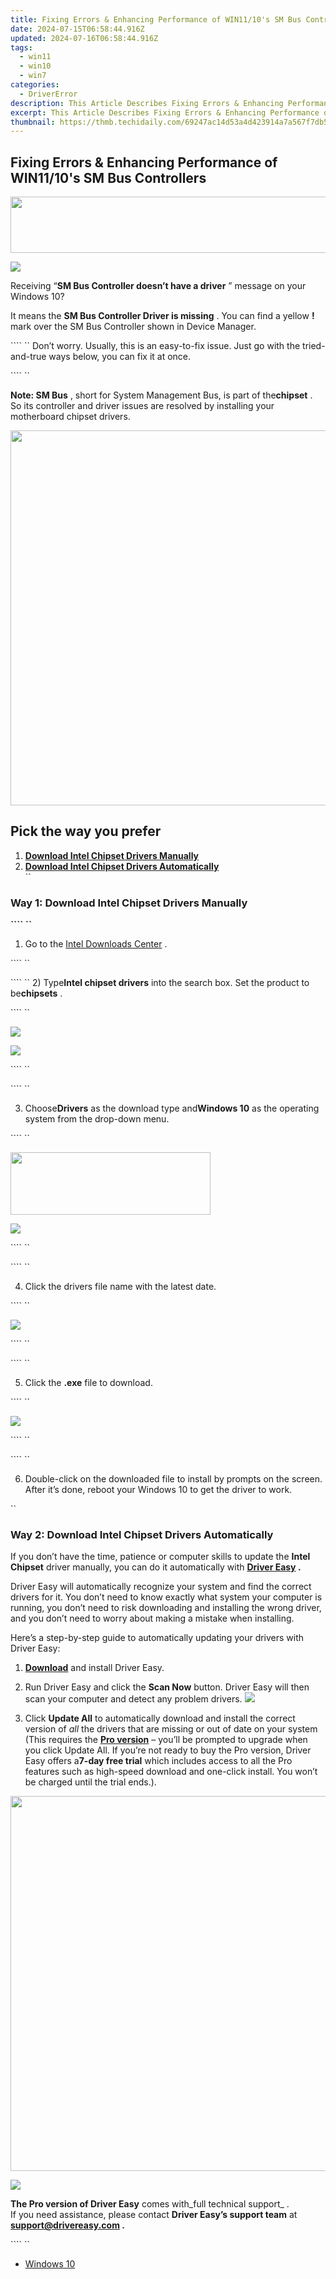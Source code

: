 ```yaml
---
title: Fixing Errors & Enhancing Performance of WIN11/10's SM Bus Controllers
date: 2024-07-15T06:58:44.916Z
updated: 2024-07-16T06:58:44.916Z
tags:
  - win11
  - win10
  - win7
categories:
  - DriverError
description: This Article Describes Fixing Errors & Enhancing Performance of WIN11/10's SM Bus Controllers
excerpt: This Article Describes Fixing Errors & Enhancing Performance of WIN11/10's SM Bus Controllers
thumbnail: https://thmb.techidaily.com/69247ac14d53a4d423914a7a567f7db5686b08abed208ce9a52f3e4561b6e4e9.jpg
---
```


## Fixing Errors & Enhancing Performance of WIN11/10's SM Bus Controllers

<!-- affiliate ads begin -->
<a href="https://aligracehair.sjv.io/c/5597632/2087267/19272" target="_top" id="2087267"><img src="//a.impactradius-go.com/display-ad/19272-2087267" border="0" alt="" width="728" height="90"/></a><img height="0" width="0" src="https://imp.pxf.io/i/5597632/2087267/19272" style="position:absolute;visibility:hidden;" border="0" />
<!-- affiliate ads end -->
![](https://images.drivereasy.com/wp-content/uploads/2017/03/1-9.png)

 Receiving “**SM Bus Controller doesn’t have a driver** ” message on your Windows 10?

 It means the **SM Bus Controller Driver is missing** . You can find a  yellow **!**  mark over the SM Bus Controller shown in Device Manager.

```` ``
 Don’t worry. Usually, this is an easy-to-fix issue. Just go with the tried-and-true ways below, you can fix it at once.

```` ``

**Note: SM Bus** , short for System Management Bus, is part of the**chipset** . So its controller and driver issues are resolved by installing your motherboard chipset drivers.

<!-- affiliate ads begin -->
<a href="https://appsumo.8odi.net/c/5597632/2087389/7443" target="_top" id="2087389"><img src="//a.impactradius-go.com/display-ad/7443-2087389" border="0" alt="" width="1200" height="600"/></a><img height="0" width="0" src="https://appsumo.8odi.net/i/5597632/2087389/7443" style="position:absolute;visibility:hidden;" border="0" />
<!-- affiliate ads end -->
## Pick the way you prefer

1. [**Download Intel Chipset Drivers Manually**](https://ancheer.sjv.io/y96bgp)
2. [**Download Intel Chipset Drivers Automatically**](https://my-balance-meals.pxf.io/1r0rrg)  
``

### Way 1: **Download Intel Chipset Drivers Manually**

**```` ``**

 1) Go to the [Intel Downloads Center](https://downloadcenter.intel.com/) .

```` ``

```` `` 2) Type**Intel chipset drivers** into the search box. Set the product to be**chipsets** .

```` ``

<!-- affiliate ads begin -->
<a href="https://shop.copernic.com/order/checkout.php?PRODS=41033101&QTY=1&AFFILIATE=108875&CART=1"><img src="https://secure.2checkout.com/images/merchant/8d30aa96e72440759f74bd2306c1fa3d/Copernic-2023-Affiliate-728x90-Elite.png" border="0"></a>
<!-- affiliate ads end -->
![](https://images.drivereasy.com/wp-content/uploads/2017/03/2-10.png)

```` ``

```` ``

 3) Choose**Drivers** as the download type and**Windows 10** as the operating system from the drop-down menu.

```` ``

<!-- affiliate ads begin -->
<a href="https://godlikehost.sjv.io/c/5597632/1920054/21774" target="_top" id="1920054"><img src="//a.impactradius-go.com/display-ad/21774-1920054" border="0" alt="" width="320" height="100"/></a><img height="0" width="0" src="https://imp.pxf.io/i/5597632/1920054/21774" style="position:absolute;visibility:hidden;" border="0" />
<!-- affiliate ads end -->
![](https://images.drivereasy.com/wp-content/uploads/2017/03/3-7.png)

```` ``

```` ``

4) Click the drivers file name with the latest date.

```` ``

![](https://images.drivereasy.com/wp-content/uploads/2017/03/4-9.png)

```` ``

```` ``

 5) Click the **.exe**  file to download.

```` ``

![](https://images.drivereasy.com/wp-content/uploads/2017/03/5-8.png)

```` ``

```` ``

 6) Double-click on the downloaded file to install by prompts on the screen. After it’s done, reboot your Windows 10 to get the driver to work.

``

### Way 2: Download Intel Chipset Drivers Automatically

 If you don’t have the time, patience or computer skills to update the   **Intel Chipset**  driver manually, you can do it automatically with **[Driver Easy](https://tools.techidaily.com/drivereasy/download/) .**

 Driver Easy will automatically recognize your system and find the correct drivers for it. You don’t need to know exactly what system your computer is running, you don’t need to risk downloading and installing the wrong driver, and you don’t need to worry about making a mistake when installing.

 Here’s a step-by-step guide to automatically updating your drivers with Driver Easy:

 1) **[Download](https://tools.techidaily.com/drivereasy/download/)**  and install Driver Easy.

 2) Run Driver Easy and click the **Scan Now**  button. Driver Easy will then scan your computer and detect any problem drivers.
![](https://www.drivereasy.com/wp-content/uploads/2024/05/DE-scan-now-6.0.jpg)

 3) Click **Update All**  to automatically download and install the correct version of _all_  the drivers that are missing or out of date on your system (This requires the **[Pro version](https://tools.techidaily.com/drivereasy/download/)**  – you’ll be prompted to upgrade when you click Update All. If you’re not ready to buy the Pro version, Driver Easy offers a**7-day free trial** which includes access to all the Pro features such as high-speed download and one-click install. You won’t be charged until the trial ends.).
<!-- affiliate ads begin -->
<a href="https://appsumo.8odi.net/c/5597632/2068425/7443" target="_top" id="2068425"><img src="//a.impactradius-go.com/display-ad/7443-2068425" border="0" alt="" width="1200" height="600"/></a><img height="0" width="0" src="https://appsumo.8odi.net/i/5597632/2068425/7443" style="position:absolute;visibility:hidden;" border="0" />
<!-- affiliate ads end -->
![](https://www.drivereasy.com/wp-content/uploads/2017/03/de-update-all-SM-Bus-Controller.jpg)

**The Pro version of Driver Easy** comes with_full technical support_ .  
 If you need assistance, please contact **Driver Easy’s support team** at **[support@drivereasy.com](https://bellelily.pxf.io/m5azgm) .**

```` ``

* [Windows 10](https://tools.techidaily.com/drivereasy/download/)

<ins class="adsbygoogle"
     style="display:block"
     data-ad-format="autorelaxed"
     data-ad-client="ca-pub-7571918770474297"
     data-ad-slot="1223367746"></ins>



<ins class="adsbygoogle"
     style="display:block"
     data-ad-client="ca-pub-7571918770474297"
     data-ad-slot="8358498916"
     data-ad-format="auto"
     data-full-width-responsive="true"></ins>


